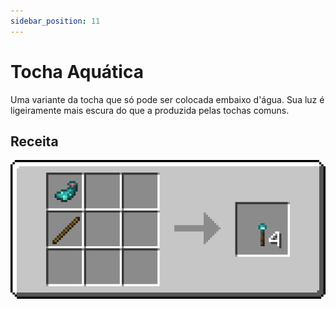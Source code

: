 ```yaml
---
sidebar_position: 11
---
```


# Tocha Aquática

Uma variante da tocha que só pode ser colocada embaixo d'água. Sua luz é ligeiramente mais escura do que a produzida pelas tochas comuns.

## Receita

![](/img/coxinha/recipes/aquatic_torch.png)